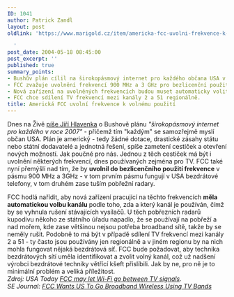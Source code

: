 ```yaml
---
ID: 1041
author: Patrick Zandl
layout: post
oldlink: 'https://www.marigold.cz/item/americka-fcc-uvolni-frekvence-k-volnemu-pouziti

  '
post_date: 2004-05-18 08:45:00
post_excerpt: ''
published: true
summary_points:
- Bushův plán cílil na širokopásmový internet pro každého občana USA v roce 2007.
- FCC zvažuje uvolnění frekvencí 900 MHz a 3 GHz pro bezlicenční použití.
- Nová zařízení na uvolněných frekvencích budou muset automaticky volit kanál.
- FCC chce sdílení TV frekvencí mezi kanály 2 a 51 regionálně.
title: Americká FCC uvolní frekvence k volnému použití
---
```


<p>
Dnes na Živě <A href="http://www.zive.cz/h/Byznys/AR.asp?ARI=116428" target=_blank>píše Jiří Hlavenka</A> o Bushově plánu <EM>"širokopásmový internet pro každého v roce 2007"</EM> - přičemž tím "každým" se samozřejmě myslí občan USA. Plán je americký - tedy žádné dotace, drastické zásahy státu nebo státní dodavatelé a jednotná řešení, spíše zametení cestiček a otevření nových možností. Jak poučné pro nás. Jednou z těch cestiček má být i uvolnění některých frekvencí, dnes používaných zejména pro TV. FCC také nyní přemýšlí nad tím, že by <STRONG>uvolnil do bezlicenčního použití frekvence</STRONG>&#160;v pásmu 900 MHz a 3GHz - v tom prvním pásmu fungují v USA bezdrátové telefony, v tom druhém zase tuším pobřežní radary. </p>

<p>
FCC hodlá nařídit, aby nová zařízení pracující na těchto frekvencích <STRONG>měla automatickou volbu kanálu</STRONG> podle toho, zda a který kanál je používán, čímž by se vyhnula rušení stávajících vysílačů. U těch pobřezních radarů kupodivu někoho ze státního úřadu napadlo, že se používají na pobřeží a nad mořem, kde zase většinou nejsou potřeba broadband sítě, takže by se neměly rušit. Podobně to má být v případě sdílení TV frekvencí mezi kanály 2 a 51 - ty často jsou používány jen regionálně a v jiném regionu by na nich mohla fungovat nějaká bezdrátová síť. FCC bude požadovat, aby technika bezdrátových sítí uměla identifikovat a zvolit volný kanál, což už nadšení výrobci bezdrátové techniky větřící kšeft přislíbili. Jak by ne, pro ně je to minimální problém a veliká příležitost. <BR><EM>Zdroj: USA Today </EM><A href="http://www.usatoday.com/tech/wireless/data/2004-05-12-tv-airwaves_x.htm" target=_blank><EM>FCC may let Wi-Fi go between TV signals</EM></A><EM>.<BR>SE Journal: </EM><A href="http://www.searchenginejournal.com/index.php?p=568" target=_blank><EM>FCC Wants US To Go Broadband Wireless Using TV Bands</EM></A></p>

<p>
&#160;</p>